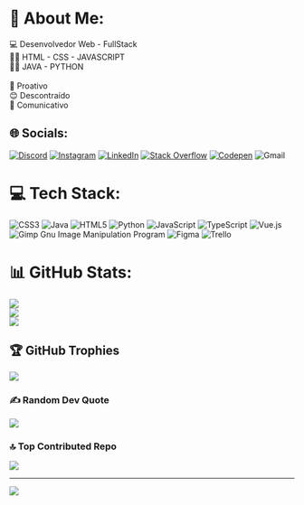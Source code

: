 # 💫 About Me:
💻 Desenvolvedor Web - FullStack<br>👩‍💻 HTML - CSS - JAVASCRIPT<br>👩‍💻 JAVA - PYTHON<br><br>👊 Proativo<br>😊 Descontraído<br>📢 Comunicativo


## 🌐 Socials:
[![Discord](https://img.shields.io/badge/Discord-Sucol-%237289DA.svg?logo=discord&logoColor=white)](https://discord.gg/sucol) [![Instagram](https://img.shields.io/badge/Instagram-%23E4405F.svg?logo=Instagram&logoColor=white)](https://instagram.com/victor_revoredo_s2) [![LinkedIn](https://img.shields.io/badge/LinkedIn-%230077B5.svg?logo=linkedin&logoColor=white)](https://linkedin.com/in/victor-revoredo-146a98215) [![Stack Overflow](https://img.shields.io/badge/-Stackoverflow-FE7A16?logo=stack-overflow&logoColor=white)](https://stackoverflow.com/users/22328004/victor-revoredo) [![Codepen](https://img.shields.io/badge/Codepen-000000?style=for-the-badge&logo=codepen&logoColor=white)](https://codepen.io/RukimichimoshiP)
![Gmail](https://img.shields.io/badge/vitinhorevoredo123%40gmail.com-black?style=plastic&logo=Gmail&logoColor=white&label=Gmail&labelColor=green)


# 💻 Tech Stack:
![CSS3](https://img.shields.io/badge/css3-%231572B6.svg?style=for-the-badge&logo=css3&logoColor=white) ![Java](https://img.shields.io/badge/java-%23ED8B00.svg?style=for-the-badge&logo=java&logoColor=white) ![HTML5](https://img.shields.io/badge/html5-%23E34F26.svg?style=for-the-badge&logo=html5&logoColor=white) ![Python](https://img.shields.io/badge/python-3670A0?style=for-the-badge&logo=python&logoColor=ffdd54) ![JavaScript](https://img.shields.io/badge/javascript-%23323330.svg?style=for-the-badge&logo=javascript&logoColor=%23F7DF1E) ![TypeScript](https://img.shields.io/badge/typescript-%23007ACC.svg?style=for-the-badge&logo=typescript&logoColor=white) ![Vue.js](https://img.shields.io/badge/vuejs-%2335495e.svg?style=for-the-badge&logo=vuedotjs&logoColor=%234FC08D) ![Gimp Gnu Image Manipulation Program](https://img.shields.io/badge/Gimp-657D8B?style=for-the-badge&logo=gimp&logoColor=FFFFFF) 	![Figma](https://img.shields.io/badge/figma-%23F24E1E.svg?style=for-the-badge&logo=figma&logoColor=white) ![Trello](https://img.shields.io/badge/Trello-%23026AA7.svg?style=for-the-badge&logo=Trello&logoColor=white)
# 📊 GitHub Stats:
![](https://github-readme-stats.vercel.app/api?username=Rukimichimoshi&theme=dracula&hide_border=true&include_all_commits=false&count_private=false)<br/>
![](https://github-readme-streak-stats.herokuapp.com/?user=Rukimichimoshi&theme=dracula&hide_border=true)<br/>
![](https://github-readme-stats.vercel.app/api/top-langs/?username=Rukimichimoshi&theme=dracula&hide_border=true&include_all_commits=false&count_private=false&layout=compact)

## 🏆 GitHub Trophies
![](https://github-profile-trophy.vercel.app/?username=Rukimichimoshi&theme=matrix&no-frame=true&no-bg=true&margin-w=4)

### ✍️ Random Dev Quote
![](https://quotes-github-readme.vercel.app/api?type=vetical&theme=light)

### 🔝 Top Contributed Repo
![](https://github-contributor-stats.vercel.app/api?username=Rukimichimoshi&limit=5&theme=dracula&combine_all_yearly_contributions=true)

---
[![](https://visitcount.itsvg.in/api?id=Rukimichimoshi&icon=1&color=3)](https://visitcount.itsvg.in)

<!-- Proudly created with GPRM ( https://gprm.itsvg.in ) -->
